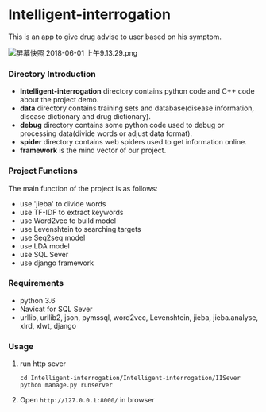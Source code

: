# Intelligent-interrogation
This is an app to give drug advise to user based on his symptom.

![屏幕快照 2018-06-01 上午9.13.29.png](https://i.loli.net/2018/06/01/5b109de99a546.png)


### Directory Introduction
- **Intelligent-interrogation** directory contains python code and C++ code about the project demo.
- **data** directory contains training sets and database(disease information, disease dictionary and drug dictionary).
- **debug** directory contains some python code used to debug or processing data(divide words or adjust data format).
- **spider** directory contains web spiders used to get information online.
- **framework** is the mind vector of our project.


### Project Functions

The main function of the project is as follows:

- use 'jieba' to divide words
- use TF-IDF to extract keywords
- use Word2vec to build model
- use Levenshtein to searching targets
- use Seq2seq model
- use LDA model
- use SQL Sever
- use django framework



### Requirements
- python 3.6
- Navicat for SQL Sever
- urllib, urllib2, json, pymssql, word2vec, Levenshtein, jieba, jieba.analyse, xlrd, xlwt, django


### Usage

1. run http sever
	
	```
	cd Intelligent-interrogation/Intelligent-interrogation/IISever
	python manage.py runserver
	```
	
2. Open `http://127.0.0.1:8000/` in browser